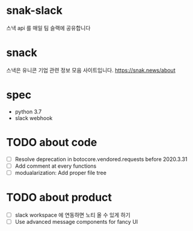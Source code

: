 # snak-slack
스낵 api 를 매일 팀 슬랙에 공유합니다

# snack
스낵은 유니콘 기업 관련 정보 모음 사이트입니다.
https://snak.news/about

# spec
- python 3.7
- slack webhook

# TODO about code
- [ ] Resolve deprecation in botocore.vendored.requests before 2020.3.31
- [ ] Add comment at every functions
- [ ] modualarization: Add proper file tree

# TODO about product
- [ ] slack workspace 에 연동하면 노티 올 수 있게 하기
- [ ] Use advanced message components for fancy UI
